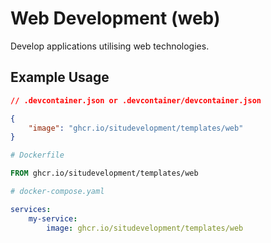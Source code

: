 # Web Development (web)

Develop applications utilising web technologies.

## Example Usage

```json
// .devcontainer.json or .devcontainer/devcontainer.json

{
    "image": "ghcr.io/situdevelopment/templates/web"
}
```

```dockerfile
# Dockerfile

FROM ghcr.io/situdevelopment/templates/web
```

```yaml
# docker-compose.yaml

services:
    my-service:
        image: ghcr.io/situdevelopment/templates/web
```
